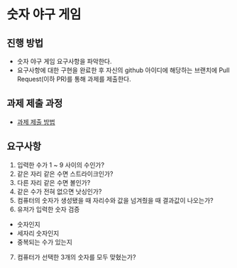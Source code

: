 # 숫자 야구 게임
## 진행 방법
* 숫자 야구 게임 요구사항을 파악한다.
* 요구사항에 대한 구현을 완료한 후 자신의 github 아이디에 해당하는 브랜치에 Pull Request(이하 PR)를 통해 과제를 제출한다.

## 과제 제출 과정
* [과제 제출 방법](https://github.com/next-step/nextstep-docs/tree/master/precourse)

## 요구사항
1. 입력한 수가 1 ~ 9 사이의 수인가?
2. 같은 자리 같은 수면 스트라이크인가?
3. 다른 자리 같은 수면 볼인가?
4. 같은 수가 전혀 없으면 낫싱인가?
5. 컴퓨터의 숫자가 생성됐을 때 자리수와 값을 넘겨줬을 때 결과값이 나오는가?
6. 유저가 입력한 숫자 검증
 - 숫자인지
 - 세자리 숫자인지
 - 중복되는 수가 있는지
7. 컴퓨터가 선택한 3개의 숫자를 모두 맞혔는가?